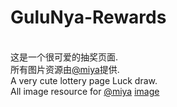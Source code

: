 # GuluNya-Rewards
</br>这是一个很可爱的抽奖页面.
</br>所有图片资源由[@miya](https://weibo.com/u/2579039592)提供.
</br>A very cute lottery page Luck draw.
</br>All image resource for [@miya](https://weibo.com/u/2579039592)
[image](https://github.com/yume233/GuluNya-Rewards/blob/master/screenshots.png)
